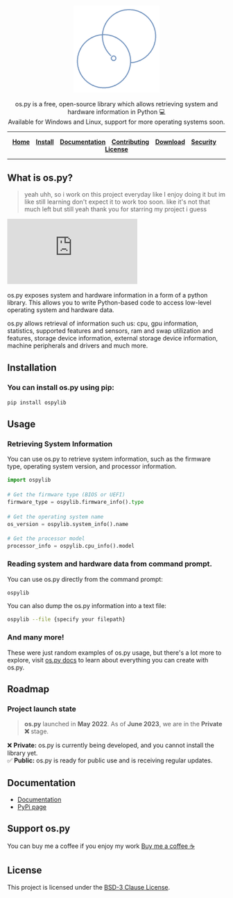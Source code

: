 <p align="center">
<img alt="os.py logo" width="200"
src="https://github.com/Bamboooz/os.py/blob/master/assets/logo.png?raw=true" />
</p>

<p align="center">
os.py is a free, open-source library which allows retrieving system and hardware information in Python 💻
<br>
Available for Windows and Linux, support for more operating systems soon.
</p>

<div align="center">

-----------------

[**Home**](https://github.com/Bamboooz/os.py)⠀
[**Install**](https://github.com/Bamboooz/os.py#installation)⠀
[**Documentation**](https://github.com/Bamboooz/os.py/wiki)⠀
[**Contributing**](https://github.com/Bamboooz/os.py/blob/master/CONTRIBUTING.md)⠀
[**Download**](https://pypi.org/project/os.py#files)⠀
[**Security**](https://github.com/Bamboooz/os.py/blob/master/SECURITY.md)⠀
[**License**](https://github.com/Bamboooz/os.py/blob/master/LICENSE)

-----------------

<div align="left">

## What is os.py?
> yeah uhh, so i work on this project everyday like I enjoy doing it but im like still learning don't expect it to work too soon. like it's not that much left but still yeah thank you for starring my project i guess

[![](https://www.aschey.tech/tokei/github/Bamboooz/os.py?style=flat-square)](https://github.com/Bamboooz/os.py)

os.py exposes system and hardware information in a form of a python library. This allows you to write Python-based code to access low-level operating system and hardware data.

os.py allows retrieval of information such us: cpu, gpu information, statistics, supported features and sensors, ram and swap utilization and features, storage device information, external storage device information, machine peripherals and drivers and much more.

## Installation
### You can install os.py using pip:
```bash
pip install ospylib
```

## Usage
### Retrieving System Information
You can use os.py to retrieve system information, such as the firmware type, operating system version, and processor information.

```python
import ospylib

# Get the firmware type (BIOS or UEFI)
firmware_type = ospylib.firmware_info().type

# Get the operating system name
os_version = ospylib.system_info().name

# Get the processor model
processor_info = ospylib.cpu_info().model
```

### Reading system and hardware data from command prompt.
You can use os.py directly from the command prompt:

```bash
ospylib
```

You can also dump the os.py information into a text file:

```bash
ospylib --file {specify your filepath}
```

### And many more!
These were just random examples of os.py usage, but there's a lot more to explore, visit [os.py docs](https://github.com/Bamboooz/os.py/wiki) to learn about everything you can create with os.py.

## Roadmap
### Project launch state
> **os.py** launched in **May 2022**. As of **June 2023**, we are in the **Private ❌** stage.<br/>

❌ **Private:** os.py is currently being developed, and you cannot install the library yet.<br/>
✅ **Public:** os.py is ready for public use and is receiving regular updates.

## Documentation

 * [Documentation](https://github.com/Bamboooz/os.py/wiki)
 * [PyPi page](https://pypi.org/project/ospylib/)

## Support os.py
You can buy me a coffee if you enjoy my work [Buy me a coffee ☕](https://www.buymeacoffee.com/Bamboooz)

## License

This project is licensed under the [BSD-3 Clause License](https://opensource.org/license/bsd-3-clause/).
